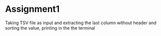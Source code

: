 # Assignment1
Taking TSV file as input and extracting the last column without header and sorting the value, printing in the the terminal 
